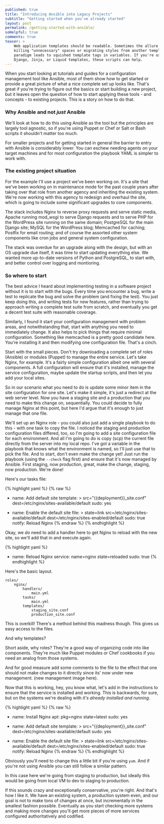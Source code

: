 ```yaml
---
published: true
title: "Introducing Ansible into Legacy Projects"
subtitle: "Getting started when you've already started"
layout: post
permalink: /getting-started-with-ansible/
soHelpful: true
comments: true
teaser: >
    Web application templates should be readable. Sometimes the allure of
    killing "unnecessary" spaces or migrating styles from another templating
    paradigm leads to squished template tags in variables. If you're using
    Django, Jinja, or Liquid templates, these scripts can help.
---
```



When you start looking at tutorials and guides for a configuration management
tool like Ansible, most of them show how to get started or provide a great
picture of what a nice complete set up looks like. That's great if you're
trying to figure out the basics or start building a new project, but it leaves
open the question of how to start applying these tools - and concepts - to
existing projects. This is a story on how to do that.

### Why Ansible and not *just* Ansible

We'll look at how to do this using Ansible as the tool but the principles are
largely tool agnostic, so if you're using Puppet or Chef or Salt or Bash
scripts it shouldn't matter too much.

For smaller projects and for getting started in general the barrier to entry
with Ansible is considerably lower. You can eschew needing agents on your
target machines and for most configuration the playbook YAML is simpler to work
with.

### The existing project situation

For the example I'll use a project we've been working on. It's a site that
we've been working on in maintenance mode for the past couple years after
taking over that role from another agency and inheriting the existing system.
We're now working with this agency to redesign and overhaul the site, which is
going to include some significant upgrades to core components.

The stack includes Nginx to reverse proxy requests and serve static media,
Apache running mod\_wsgi to serve Django requests and to serve PHP for the
WordPress site running on the same domain; PostgreSQL for the main Django site;
MySQL for the WordPress blog; Memcached for caching; Postfix for email routing;
and of course the assorted other system components like cron jobs and general
system configuration.

The stack was overdue for an upgrade along with the design, but with an OS
upgrade due itself, it was time to start updating everything else. We wanted
more up-to-date versions of Python and PostgreSQL, to start with, and better
control over logging and montioring.

### So where to start

The best advice I heard about implementing testing in a software project
without it is to start with the bugs. Every time you encounter a bug, write a
test to replicate the bug and solve the problem (and fixing the test). You just
keep doing this, and writing tests for new features, rather than trying to
approach writing a complete test suite from scratch, and eventually you get a
decent test suite with reasonable coverage.

Similarly, I found it start your configuration management with problem areas,
and notwithstanding that, start with anything you need to immediately change.
It also helps to pick things that require minimal configuration. Something like
memcached is a pretty good candidate here. You're installing it and then
modifying one configuration file. That's a cinch.

Start with the small pieces. Don't try downloading a complete set of roles
(Ansible) or modules (Puppet) to manage the entire service. Let's take Nginx,
for example. It's a fairly simple configuration albeit one with several
components. A full configuration will ensure that it's installed, manage the
service configuration, maybe update the startup scripts, and then let you add
your local sites.

So in our scenario what you need to do is update some minor item in the site
configuration for one site. Let's make it simple, it's just a redirect at the
web server level. Now you have a staging site and a production that you need to
make this change on, sequentially. You could decide to fully manage Nginx at
this point, but here I'd argue that it's enough to just manage that one file.

We'll set up an Nginx role - you could also just add a single playbook to do
this - with one task to copy the file. I noticed the staging and production
configuration files differed, too, so I'm going to add a site configuration
file for each environment. And all I'm going to do is copy (scp) the current
file directly from the server into my local repo. I've got a variable in the
playbook that knows what the environment is named, so I'll just use that to
pick the file. And to start, don't even make the change yet! Just run the
playbook (using the `--check` flag first) and ensure that it's now managed by
Ansible. First staging, now production, great, make the change, staging, now
production. We're done!

Here's our tasks file:

{% highlight yaml %}
{% raw %}
- name: Add default site
  template: >
    src="{{deployment}}_site.conf"
    dest=/etc/nginx/sites-available/default
  sudo: yes

- name: Enable the default site
  file: >
    state=link
    src=/etc/nginx/sites-available/default
    dest=/etc/nginx/sites-enabled/default
  sudo: true
  notify: Reload Nginx
{% endraw %}
{% endhighlight %}

Okay, we *do* need to add a handler here to get Nginx to reload with the new
site, so we'll add that in and execute again.

{% highlight yaml %}
- name: Reload Nginx
  service: name=nginx state=reloaded
  sudo: true
{% endhighlight %}

Here's the basic layout.

    roles/
        nginx/
            handlers/
                main.yml
            tasks/
                main.yml
            templates/
                staging_site.conf
                production_site.conf

This is overkill! There's a method behind this madness though. This gives us
easy access to the files.

And why templates?

Short aside, why roles? They're a good way of organizing code into like
components. They're much like Puppet modules or Chef  cookbooks if you need an
analog from those systems.

And for good measure add some comments to the file to the effect that one
should not make changes to it directly since its' now under new management.
(new management image here).

Now that this is working, hey, you know what, let's add in the instructions to
ensure that the service is installed and working. This is backwards, for sure,
but on the systems we're dealing with *it's already installed and running*.

{% highlight yaml %}
{% raw %}
- name: Install Nginx
  apt: pkg=nginx state=latest
  sudo: yes

- name: Add default site
  template: >
    src="{{deployment}}_site.conf"
    dest=/etc/nginx/sites-available/default
  sudo: yes

- name: Enable the default site
  file: >
    state=link
    src=/etc/nginx/sites-available/default
    dest=/etc/nginx/sites-enabled/default
  sudo: true
  notify: Reload Nginx
{% endraw %}
{% endhighlight %}

Obviously you'll need to change this a little bit if you're using `yum`. And if
you're not using Ansible you can still follow a similar pattern.

In this case here we're going from staging to production, but ideally this
would be going from local VM to dev to staging to production.

If this sounds crazy and exceptionally conservative, you're right. And that's
how I like it. We have an existing system, a production system even, and our
goal is not to make tons of changes at once, but incrementally in the smallest
fashion possible. Eventually as you start checking more systems and making more
changes you'll get more pieces of more services configured authoritatively and
codified.
